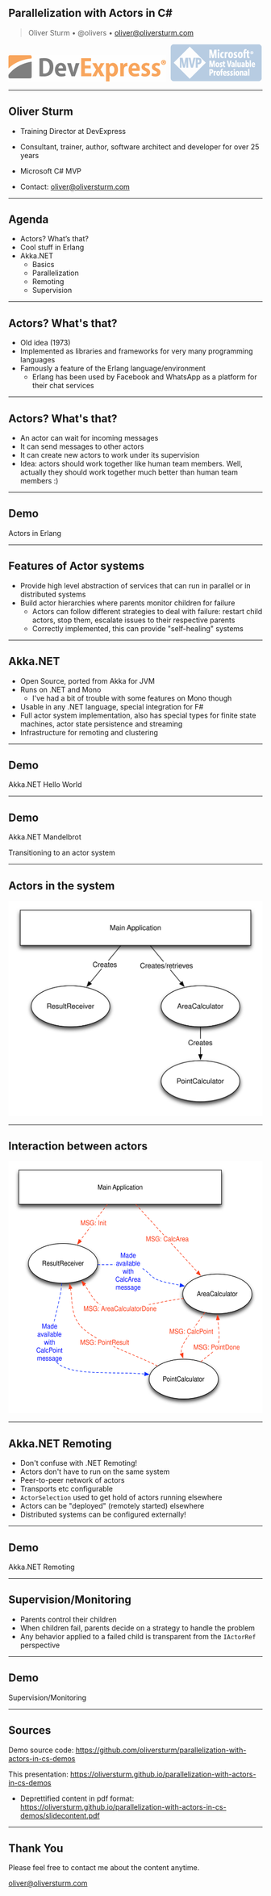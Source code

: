 Parallelization with Actors in C#
---------------------------------

> Oliver Sturm &bull; @olivers &bull; oliver@oliversturm.com

<img src="devexpress.png" class="plain" style="background:transparent;opacity:0.7;" alt="DevExpress">&nbsp;&nbsp;<img src="mvp.png" class="plain" style="background:transparent;opacity:0.4;" alt="MVP">

---

## Oliver Sturm

* Training Director at DevExpress
* Consultant, trainer, author, software architect and developer for over 25 years
* Microsoft C# MVP

* Contact: oliver@oliversturm.com

---

## Agenda

* Actors? What’s that?
* Cool stuff in Erlang
* Akka.NET
  * Basics
  * Parallelization
  * Remoting
  * Supervision

---

## Actors? What's that?

* Old idea (1973)
* Implemented as libraries and frameworks for very many programming languages
* Famously a feature of the Erlang language/environment
  * Erlang has been used by Facebook and WhatsApp as a platform for their chat services

---

## Actors? What's that?

* An actor can wait for incoming messages
* It can send messages to other actors
* It can create new actors to work under its supervision
* Idea: actors should work together like human team members. Well, actually they should work together much better than human team members :)

---

## Demo

Actors in Erlang

---

## Features of Actor systems

* Provide high level abstraction of services that can run in parallel or in distributed systems
* Build actor hierarchies where parents monitor children for failure
  * Actors can follow different strategies to deal with failure: restart child actors, stop them, escalate issues to their respective parents
  * Correctly implemented, this can provide "self-healing" systems

---

## Akka.NET

* Open Source, ported from Akka for JVM
* Runs on .NET and Mono
  * I've had a bit of trouble with some features on Mono though
* Usable in any .NET language, special integration for F#
* Full actor system implementation, also has special types for finite state machines, actor state persistence and streaming
* Infrastructure for remoting and clustering

---

## Demo

Akka.NET Hello World

---

## Demo

Akka.NET Mandelbrot

Transitioning to an actor system

---

## Actors in the system

<img src="actors1.svg" alt="Actors in the system" style="background: rgba(255, 255, 255, 0.5);">

---

## Interaction between actors

<img src="actors2.svg" alt="Interaction between actors" style="background: rgba(255, 255, 255, 0.5);height: 500px;">

---

## Akka.NET Remoting

* Don't confuse with .NET Remoting!
* Actors don't have to run on the same system
* Peer-to-peer network of actors
* Transports etc configurable
* `ActorSelection` used to get hold of actors running elsewhere
* Actors can be "deployed" (remotely started) elsewhere
* Distributed systems can be configured externally!

---

## Demo

Akka.NET Remoting

---

## Supervision/Monitoring

* Parents control their children
* When children fail, parents decide on a strategy to handle the problem
* Any behavior applied to a failed child is transparent from the `IActorRef` perspective

---

## Demo

Supervision/Monitoring

---

## Sources

Demo source code: https://github.com/oliversturm/parallelization-with-actors-in-cs-demos

This presentation: https://oliversturm.github.io/parallelization-with-actors-in-cs-demos

* Deprettified content in pdf format: https://oliversturm.github.io/parallelization-with-actors-in-cs-demos/slidecontent.pdf

---

## Thank You

Please feel free to contact me about the content anytime.

oliver@oliversturm.com
